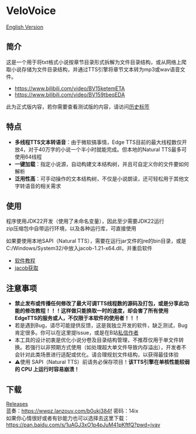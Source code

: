 # VeloVoice
[English Version](README.md)

## 简介

这是一个用于将txt格式小说按章节目录形式拆解为文件目录结构，或从网络上爬取小说存储为文件目录结构，并通过TTS引擎将章节文本转为mp3或wav语音文件。
- <https://www.bilibili.com/video/BV15ketemETA>
- <https://www.bilibili.com/video/BV159tbeqEDA>

此为正式版内容，若你需要查看测试版的内容，请访问[历史标签](<https://github.com/Mai-Onsyn/VeloVoice/tree/Test-v0.6.2>)

## 特点

- **多线程TTS文本转语音**：由于微软搞事情，Edge TTS目前的最大线程数仅开放4，对于40万字的小说一个半小时就能完成。但本地的Natural TTS最多可使用64线程
- **一键加载**：指定小说源，自动构建文本结构树，并且可自定义你的文件要如何解析
- **泛用性高**：可手动操作的文本结构树，不仅是小说朗读，还可轻松用于其他文字转语音的相关需求

## 使用

程序使用JDK22开发（使用了未命名变量），因此至少需要JDK22运行   
zip压缩包中自带运行环境，以及各种运行库，可直接使用

如果要使用本地SAPI（Natural TTS），需要在运行jar文件的jre的bin目录，或是C:/Windows/System32/中放入jacob-1.21-x64.dll，并重启软件
- [软件教程](https://github.com/Mai-Onsyn/VeloVoice/wiki)
- [jacob获取](https://github.com/freemansoft/jacob-project/releases/tag/Root_B-1_21)

## 注意事项

- **禁止发布或传播任何修改了最大可调TTS线程数的源码及打包，或是分享此功能的修改教程！！！这样做只能换取一时的速度，却会害了所有使用EdgeTTS的服务或人，不仅限于本软件的使用者！！！**
- 若是遇到Bug，请尽可能提供反馈，这是我独立开发的软件，缺乏测试，Bug肯定很多。你可以在这里提Issue，或是在B站[私信作者](https://space.bilibili.com/544189344)
- 本工具的设计初衷是优化小说分卷及目录结构管理，不推荐仅用于单文件转换。若强行以非预期方式使用（如处理超大单文件导致内存溢出），开发者不会针对此类场景进行适配或优化。请合理规划文件结构，以获得最佳体验
- ⚠使用 SAPI（Natural TTS）前请务必保存项目！**该TTS引擎在单核性能较弱的 CPU 上运行时容易崩溃！**

## 下载

[Releases](https://github.com/Mai-Onsyn/VeloVoice/releases)  
蓝奏：<https://wwpz.lanzouv.com/b0ukj384f> 密码：14ix  
如果你心情很好或者有钞能力也可以选择去这里下载：<https://pan.baidu.com/s/1uAGJ3xO1p4pJuM41pKftfQ?pwd=jvav>
